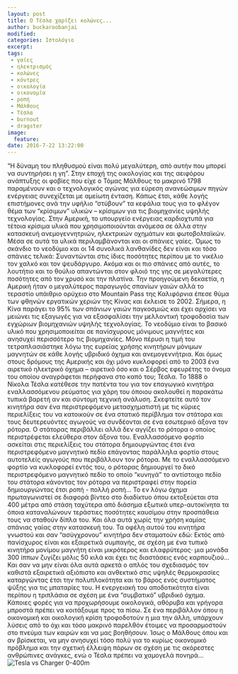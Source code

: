 ```yaml
---
layout: post
title: Ο Τέσλα χαρίζει κολώνες...
author: buckaroobanjai
modified:
categories: Ιστολόγιο
excerpt:
tags:
 - γαίες
 - ηλεκτρισμός
 - κολώνες
 - κόντρες
 - οικολογία
 - οικονομία
 - ροπή
 - Μάλθους
 - Τέσλα
 - burnout
 - dragster
image:
  feature:
date: 2016-7-22 13:22:00
---
```


“Η δύναμη του πληθυσμού είναι πολύ μεγαλύτερη, από αυτήν που μπορεί να συντηρήσει η γη”. Στην εποχή της οικολογίας και της αειφόρου ανάπτυξης οι φοβίες που είχε ο Τόμας Μάλθους το μακρινό 1798 παραμένουν και ο τεχνολογικός αγώνας για εύρεση ανανεώσιμων πηγών ενέργειας συνεχίζεται με αμείωτη ένταση. Κάπως έτσι, κάθε λογής επιστήμονες ανά την υφήλιο “στύβουν” τα κεφάλια τους για το φλέγον θέμα των “κρίσιμων” υλικών – κρίσιμων για τις βιομηχανίες υψηλής τεχνολογίας. Στην Αμερική, το υπουργείο ενέργειας καρδιοχτυπά για τέτοια κρίσιμα υλικά που χρησιμοποιούνται ανάμεσα σε άλλα στην κατασκευή ανεμογεννητριών, ηλεκτρικών οχημάτων και φωτοβολταϊκών.
Μέσα σε αυτά τα υλικά περιλαμβάνονται και οι σπάνιες γαίες. Όμως το σκάνδιο το νεοδύμιο και οι 14 συνολικά λανθανίδες δεν είναι και τόσο σπάνιες τελικά: Συναντώνται στις ίδιες ποσότητες περίπου με το νικέλιο τον χαλκό και τον ψευδάργυρο. Ακόμα και οι πιο σπάνιες από αυτές, το λουτήτιο και το θούλιο απαντώνται στον φλοιό της γης σε μεγαλύτερες ποσότητες από τον χρυσό και την πλατίνα. Την προηγούμενη δεκαετία, η Αμερική ήταν ο μεγαλύτερος παραγωγός σπανίων γαιών αλλά το τεραστίο υπάιθριο ορύχειο στο Mountain Pass της Καλιφόρνια έπεσε θύμα των φθηνών εργατικών χεριών της Κίνας και έκλεισε το 2002. Σήμερα, η Κίνα παράγει το 95% των σπάνιων γαιών παγκοσμιώς και έχει αρχίσει να μειώνει τις εξαγωγές για να εξασφαλίσει την μελλοντική τροφοδοσία των εγχώριων βιομηχανιών υψηλής τεχνολογίας. Το νεοδύμιο είναι το βασικό υλικό που χρησιμοποιείται σε πανίσχυρους μόνιμους μαγνήτες και ανησυχεί περισσότερο τις βιομηχανίες. Μόνο πέρυσι η τιμή του τετραπλασιάστηκε λόγω της ευρείας χρήσης κινητήρων μόνιμων μαγνητών σε κάθε λογής υβριδικό όχημα και ανεμογεννήτρια. Και όμως στους δρόμους της Αμερικής και όχι μόνο κυκλοφορεί από το 2003 ένα αιρετικό ηλεκτρικό όχημα – αιρετικό όσο και ο Σέρβος εφευρέτης το όνομα του οποίου αναγράφεται περήφανα στο καπό του; Τέσλα. 
To 1888 o Νίκολα Τέσλα κατέθεσε την πατέντα του για τον επαγωγικό κινητήρα εναλλασσόμενου  ρεύματος για χάρη του όποιου ακολουθεί η παρακάτω τυπικά βαρετή αν και σύντομη τεχνική ανάλυση. Σκεφτείτε αυτό τον κινητήρα σαν ένα περιστρεφόμενο μετασχηματιστή με τις κύριες περιελίξεις του να κατοικούν σε ένα στατικό περίβλημα τον στάτορα και τους δευτερευόντες αγωγούς να συνδέονται σε ένα εσωτερικό άξονα τον ρότορα. Ο στάτορας περιβάλλει αλλά δεν αγγίζει το ρότορα ο οποίος περιστρέφεται ελεύθερα στον άξονα του. Εναλλασσόμενο φορτίο ασκείται στις περιελίξεις του στάτορα δημιουργώντας έτσι ένα περιστρεφόμενο μαγνητικό πεδίο επάγοντας παράλληλα φορτίο στους αυτοτελείς αγωγούς που περιβάλλουν τον ρότορα. Με το εναλλασσόμενο φορτίο να κυκλοφορεί εντός του, ο ρότορας δημιουργεί το δικό περιστρεφόμενο μαγνητικό πεδίο το οποίο “κυνηγά” το αντίστοιχο πεδίο του στάτορα κάνοντας τον ρότορα να περιστραφεί στην πορεία δημιουργώντας έτσι ροπή - πολλή ροπή... 
Το εν λόγω όχημα πρωταγωνιστεί σε διαφορά βίντεο στο διαδίκτυο όπου εκτοξεύεται στα 400 μέτρα από στάση ταχύτερα από διάσημα εξωτικά υπερ-αυτοκίνητα τα όποια καταναλώνουν τεράστιες ποσότητες καυσίμου στην προσπάθεια τους να σταθούν δίπλα του. Και όλα αυτά χωρίς την χρήση καμίας σπάνιας γαίας στην κατασκευή του. Τα οφέλη αυτού του κινητήρα γνωστού και σαν “ασύγχρονου” κινητήρα δεν σταματούν εδώ: Εκτός από πανίσχυρος είναι και εξαιρετικά συμπαγής, σε σχέση με ένα τυπικό κινητήρα μονίμου μαγνήτη είναι μικρότερος και ελαφρύτερος· μια μονάδα 300 ίππων ζυγίζει μόλις 50 κιλά και έχει τις διαστάσεις ενός καρπουζιού... Και σαν να μην είναι όλα αυτά αρκετά ο απλός του σχεδιασμός τον καθιστά εξαιρετικά αξιόπιστο και ανθεκτικό στις υψηλές θερμοκρασίες καταργώντας έτσι την πολυπλοκότητα και το βάρος ενός συστήματος ψύξης για τις μπαταρίες του. Η ενεργειακή του αποδοτικότητα είναι περίπου η τριπλάσια σε σχέση με ένα “συμβατικό” υβριδικό όχημα. 
Κάποιες φορές για να προχωρήσουμε οικολογικά, αθόρυβα και γρήγορα μπροστά πρέπει να κοιτάξουμε προς τα πίσω. Σε ένα περιβάλλον όπου η οικονομική και οικολογική κρίση τροφοδοτούν η μια την άλλη, υπάρχουν λύσεις από το όχι και τόσο μακρινό παρελθόν έτοιμες να προσαρμοστούν στο πνεύμα των καιρών και να μας βοηθήσουν. Ίσως ο Μάλθους όπου και αν βρίσκεται, να μην ανησυχεί τόσο πολύ για το κυρίως οικονομικό πρόβλημα και την σχετική έλλειψη πόρων σε σχέση με τις ακόρεστες ανθρώπινες ανάγκες, ενώ ο Τέσλα πρέπει να χαμογελά πονηρά... 
![Tesla vs Charger 0-400m](http://i.imgur.com/crdZNHc.jpg)


    

